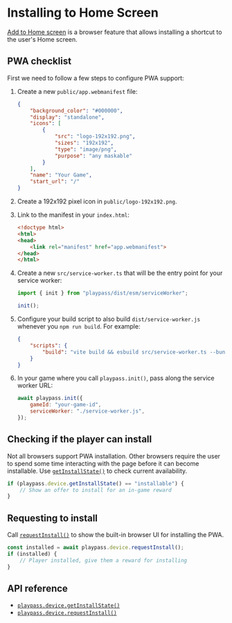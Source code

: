 # Installing to Home Screen

[Add to Home
screen](https://developer.mozilla.org/en-US/docs/Web/Progressive_web_apps/Add_to_home_screen) is a
browser feature that allows installing a shortcut to the user's Home screen.

## PWA checklist

First we need to follow a few steps to configure PWA support:

1. Create a new `public/app.webmanifest` file:

    ```json
    {
        "background_color": "#000000",
        "display": "standalone",
        "icons": [
            {
                "src": "logo-192x192.png",
                "sizes": "192x192",
                "type": "image/png",
                "purpose": "any maskable"
            }
        ],
        "name": "Your Game",
        "start_url": "/"
    }
    ```

2. Create a 192x192 pixel icon in `public/logo-192x192.png`.

3. Link to the manifest in your `index.html`:

    ```html
    <!doctype html>
    <html>
    <head>
        <link rel="manifest" href="app.webmanifest">
    </head>
    </html>
    ```

4. Create a new `src/service-worker.ts` that will be the entry point for your service worker:

    ```js
    import { init } from "playpass/dist/esm/serviceWorker";
    
    init();
    ```
    
5. Configure your build script to also build `dist/service-worker.js` whenever you `npm run build`. For example:

    ```json
    {
        "scripts": {
            "build": "vite build && esbuild src/service-worker.ts --bundle --minify --outfile=dist/service-worker.js"
        }
    }
    ```
    
6. In your game where you call `playpass.init()`, pass along the service worker URL:

    ```js
    await playpass.init({
        gameId: "your-game-id",
        serviceWorker: "./service-worker.js",
    });
    ```

## Checking if the player can install

Not all browsers support PWA installation. Other browsers require the user to spend some time
interacting with the page before it can become installable. Use
[`getInstallState()`](/api/modules/device/#getinstallstate) to check current availability.

```js
if (playpass.device.getInstallState() == "installable") {
    // Show an offer to install for an in-game reward
}
```

## Requesting to install

Call [`requestInstall()`](/api/modules/device#requestinstall) to show the built-in browser UI for installing the PWA.

```js
const installed = await playpass.device.requestInstall();
if (installed) {
    // Player installed, give them a reward for installing
}
```

## API reference

- [`playpass.device.getInstallState()`](/api/modules/device#getinstallstate)
- [`playpass.device.requestInstall()`](/api/modules/device#requestinstall)
